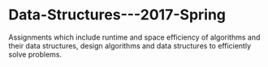 # Data-Structures---2017-Spring
Assignments which include runtime and space efficiency of algorithms and their data structures, design algorithms and data structures to efficiently solve problems.
